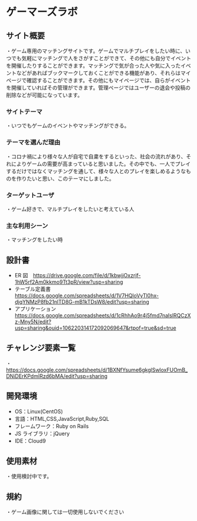 # ゲーマーズラボ

## サイト概要

・ゲーム専用のマッチングサイトです。ゲームでマルチプレイをしたい時に、いつでも気軽にマッチングで人をさがすことができて、その他にも自分でイベントを開催したりすることができます。マッチングで気が合った人や気に入ったイベントなどがあればブックマークしておくことができる機能があり、それらはマイページで確認することができます。その他にもマイページでは、自らがイベントを開催していればその管理ができます。管理ページではユーザーの退会や投稿の削除などが可能になっています。

### サイトテーマ

・いつでもゲームのイベントやマッチングができる。

### テーマを選んだ理由

・コロナ禍により様々な人が自宅で自粛をするといった、社会の流れがあり、それによりゲームの需要が高まっていると思いました。その中でも、一人でプレイするだけではなくマッチングを通して、様々な人とのプレイを楽しめるようなものを作りたいと思い、このテーマにしました。

### ターゲットユーザ

・ゲーム好きで、マルチプレイをしたいと考えている人

### 主な利用シーン

・マッチングをしたい時

## 設計書


- ER 図　https://drive.google.com/file/d/1kbwjjOxzrjf-1hW5rf2Am0kkmo9Tt3pR/view?usp=sharing
- テーブル定義書　https://docs.google.com/spreadsheets/d/1V7HQloVyTl0hx-djqYNMzP8fb21nlTD8G-mB1kTDsW8/edit?usp=sharing
- アプリケーション　https://docs.google.com/spreadsheets/d/1cRhhAo9r4j5fmd7naIslRQCzXz-Mny5N/edit?usp=sharing&ouid=106220314172092069647&rtpof=true&sd=true


## チャレンジ要素一覧

・https://docs.google.com/spreadsheets/d/1BXNfYsume6gkglSwloxFUOmB_DNiDErKPdmIRzd6bMA/edit?usp=sharing

## 開発環境

- OS：Linux(CentOS)
- 言語：HTML,CSS,JavaScript,Ruby,SQL
- フレームワーク：Ruby on Rails
- JS ライブラリ：jQuery
- IDE：Cloud9

## 使用素材

・使用検討中です。

## 規約

・ゲーム画像に関しては一切使用しないでください
